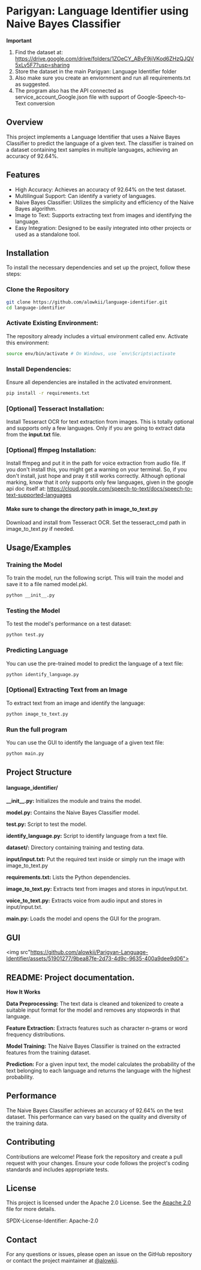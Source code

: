 # Parigyan: Language Identifier using Naive Bayes Classifier

**Important**
1. Find the dataset at: https://drive.google.com/drive/folders/1ZOeCY_AByF9jiVKod6ZHzQJQV5xLv5F7?usp=sharing
2. Store the dataset in the main Parigyan: Language Identifier folder
3. Also make sure you create an enviornment and run all requirements.txt as suggested.
4. The program also has the API connected as service_account_Google.json file with support of Google-Speech-to-Text conversion

## Overview

This project implements a Language Identifier that uses a Naive Bayes Classifier to predict the language of a given text. The classifier is trained on a dataset containing text samples in multiple languages, achieving an accuracy of 92.64%.

## Features

- High Accuracy: Achieves an accuracy of 92.64% on the test dataset.
- Multilingual Support: Can identify a variety of languages.
- Naive Bayes Classifier: Utilizes the simplicity and efficiency of the Naive Bayes algorithm.
- Image to Text: Supports extracting text from images and identifying the language.
- Easy Integration: Designed to be easily integrated into other projects or used as a standalone tool.

## Installation

To install the necessary dependencies and set up the project, follow these steps:

### Clone the Repository

```bash
git clone https://github.com/alowkii/language-identifier.git
cd language-identifier
```

### Activate Existing Environment:

The repository already includes a virtual environment called env. Activate this environment:

```bash
source env/bin/activate # On Windows, use `env\Scripts\activate
```

### Install Dependencies:

Ensure all dependencies are installed in the activated environment.

```bash
pip install -r requirements.txt
```

### [Optional] Tesseract Installation:

Install Tesseract OCR for text extraction from images. This is totally optional and supports only a few languages. Only if you are going to extract data from the **input.txt** file.

### [Optional] ffmpeg Installation:

Install ffmpeg and put it in the path for voice extraction from audio file. If you don't install this, you might get a warning on your terminal. So, if you don't install, just hope and pray it still works correctly. Although optional marking, know that it only supports only few languages, given in the google api doc itself at: https://cloud.google.com/speech-to-text/docs/speech-to-text-supported-languages

#### Make sure to change the directory path in image_to_text.py

Download and install from Tesseract OCR.
Set the tesseract_cmd path in image_to_text.py if needed.

## Usage/Examples

### Training the Model

To train the model, run the following script. This will train the model and save it to a file named model.pkl.

```bash
python __init__.py
```

### Testing the Model

To test the model's performance on a test dataset:

```bash
python test.py
```

### Predicting Language

You can use the pre-trained model to predict the language of a text file:

```bash
python identify_language.py
```

### [Optional] Extracting Text from an Image

To extract text from an image and identify the language:

```bash
python image_to_text.py
```

### Run the full program

You can use the GUI to identify the language of a given text file:

```bash
python main.py
```

## Project Structure

#### language_identifier/

**\_\_init\_\_.py:** Initializes the module and trains the model.

**model.py:** Contains the Naive Bayes Classifier model.

**test.py:** Script to test the model.

**identify_language.py:** Script to identify language from a text file.

**dataset/:** Directory containing training and testing data.

**input/input.txt:** Put the required text inside or simply run the image with image_to_text.py

**requirements.txt:** Lists the Python dependencies.

**image_to_text.py:** Extracts text from images and stores in input/input.txt.

**voice_to_text.py:** Extracts voice from audio input and stores in input/input.txt.

**main.py:** Loads the model and opens the GUI for the program.

## GUI
<img src"https://github.com/alowkii/Parigyan-Language-Identifier/assets/51901277/9bea87fe-2d73-4d9c-9635-400a9dee9d06">


## README: Project documentation.

**How It Works**

**Data Preprocessing:** The text data is cleaned and tokenized to create a suitable input format for the model and removes any stopwords in that language.

**Feature Extraction:** Extracts features such as character n-grams or word frequency distributions.

**Model Training:** The Naive Bayes Classifier is trained on the extracted features from the training dataset.

**Prediction:** For a given input text, the model calculates the probability of the text belonging to each language and returns the language with the highest probability.

## Performance

The Naive Bayes Classifier achieves an accuracy of 92.64% on the test dataset. This performance can vary based on the quality and diversity of the training data.

## Contributing

Contributions are welcome! Please fork the repository and create a pull request with your changes. Ensure your code follows the project's coding standards and includes appropriate tests.

## License

This project is licensed under the Apache 2.0 License. See the [Apache 2.0](https://choosealicense.com/licenses/apache-2.0/) file for more details.

SPDX-License-Identifier: Apache-2.0

## Contact

For any questions or issues, please open an issue on the GitHub repository or contact the project maintainer at [@alowkii](https://www.linkedin.com/in/aalok-pandit-818ab4184/).
